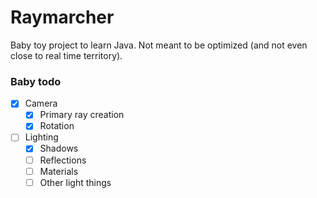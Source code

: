# Raymarcher
Baby toy project to learn Java. Not meant to be optimized (and not even close to real time territory).

### Baby todo
* [X] Camera
  * [X] Primary ray creation
  * [X] Rotation
* [ ] Lighting
  * [X] Shadows
  * [ ] Reflections
  * [ ] Materials
  * [ ] Other light things